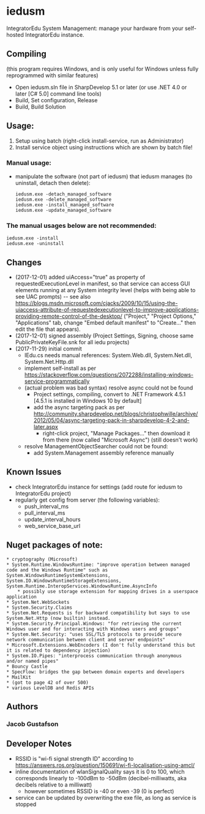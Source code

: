 # iedusm
IntegratorEdu System Management: manage your hardware from your self-hosted IntegratorEdu instance. 

## Compiling
(this program requires Windows, and is only useful for Windows unless fully reprogrammed with similar features)
* Open iedusm.sln file in SharpDevelop 5.1 or later (or use .NET 4.0 or later [C# 5.0] command line tools)
* Build, Set configuration, Release
* Build, Build Solution

## Usage:
1. Setup using batch (right-click install-service, run as Administrator)
2. Install service object using instructions which are shown by batch file!

### Manual usage:
* manipulate the software (not part of iedusm) that iedusm manages (to uninstall, detach then delete):
  ```
  iedusm.exe -detach_managed_software
  iedusm.exe -delete_managed_software
  iedusm.exe -install_managed_software
  iedusm.exe -update_managed_software
  ```

### The manual usages below are not recommended:
```
iedusm.exe -install
iedusm.exe -uninstall
```

## Changes
* (2017-12-01) added uiAccess="true" as property of requestedExecutionLevel in manifest, so that service can access GUI elements running at any System integrity level (helps with being able to see UAC prompts) -- see also <https://blogs.msdn.microsoft.com/cjacks/2009/10/15/using-the-uiaccess-attribute-of-requestedexecutionlevel-to-improve-applications-providing-remote-control-of-the-desktop/>
  ("Project," "Project Options," "Applications" tab, change "Embed default manifest" to "Create..." then edit the file that appears).
* (2017-12-01) signed assembly (Project Settings, Signing, choose same PublicPrivateKeyFile.snk for all iedu projects) 
* (2017-11-29) initial commit
	* IEdu.cs needs manual references: System.Web.dll, System.Net.dll, System.Net.Http.dll
	* implement self-install as per https://stackoverflow.com/questions/2072288/installing-windows-service-programmatically
	* (actual problem was bad syntax) resolve async could not be found
		* Project settings, compiling, convert to .NET Framework 4.5.1 [4.5.1 is installed in Windows 10 by default]
		* add the async targeting pack as per http://community.sharpdevelop.net/blogs/christophwille/archive/2012/05/04/async-targeting-pack-in-sharpdevelop-4-2-and-later.aspx
			* right-click project, "Manage Packages..." then download it from there (now called "Microsoft Async")
			  (still doesn't work)
	* resolve ManagementObjectSearcher could not be found:
		* add System.Management assembly reference manually


## Known Issues
* check IntegratorEdu instance for settings
	(add route for iedusm to IntegratorEdu project)
* regularly get config from server (the following variables):
	* push_interval_ms
	* pull_interval_ms
	* update_interval_hours
	* web_service_base_url


## Nuget packages of note:
	* cryptography (Microsoft)
	* System.Runtime.WindowsRuntime: "improve operation between managed code and the Windows Runtime" such as System.WindowsRuntimeSystemExtensions, System.IO.WindowsRuntimeStorageExtensions, System.Runtime.InteropServices.WindowsRuntime.AsyncInfo
		* possibly use storage extension for mapping drives in a userspace application
	* System.Net.WebSockets
	* System.Security.Claims
	* System.Net.Requests is for backward compatibility but says to use System.Net.Http (now builtin) instead.
	* System.Security.Principal.Windows: "for retrieving the current Windows user and for interacting with Windows users and groups"
	* System.Net.Security: "uses SSL/TLS protocols to provide secure network communication between client and server endpoints"
	* Microsoft.Extensions.WebEncoders (I don't fully understand this but it is related to dependency injection)
	* System.IO.Pipes: "interprocess communication through anonymous and/or named pipes"
	* Bouncy Castle
	* SpecFlow: bridges the gap between domain experts and developers
	* MailKit
	* (got to page 42 of over 500)
	* various LevelDB and Redis APIs
	
## Authors
### Jacob Gustafson

## Developer Notes
* RSSID is "wi-fi signal strength ID" according to <https://answers.ros.org/question/150691/wi-fi-localisation-using-amcl/>
* inline documentation of wlanSignalQuality says it is 0 to 100, which corresponds linearly to -100dBm to -50dBm (decibel-milliwatts, aka decibels relative to a milliwatt)
	* however sometimes RSSID is -40 or even -39 (0 is perfect)
* service can be updated by overwriting the exe file, as long as service is stopped
